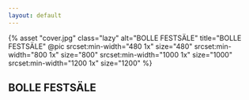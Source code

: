 ```yaml
---
layout: default
---
```


<div class="fullwidth">
  {% asset "cover.jpg" class="lazy" alt="BOLLE FESTSÄLE" title="BOLLE FESTSÄLE" @pic
    srcset:min-width="480 1x" size="480"
    srcset:min-width="800 1x" size="800"
    srcset:min-width="1000 1x" size="1000"
    srcset:min-width="1200 1x" size="1200"
  %}
</div>

## BOLLE FESTSÄLE
